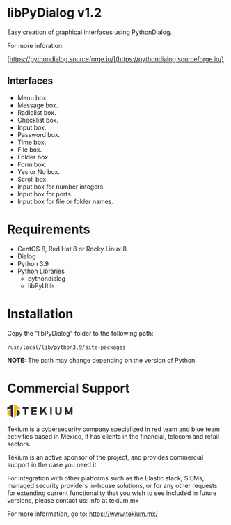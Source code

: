 # libPyDialog v1.2

Easy creation of graphical interfaces using PythonDialog.

For more inforation:

[https://pythondialog.sourceforge.io/](https://pythondialog.sourceforge.io/)

## Interfaces
- Menu box.
- Message box.
- Radiolist box.
- Checklist box.
- Input box.
- Password box.
- Time box.
- File box.
- Folder box.
- Form box.
- Yes or No box.
- Scroll box.
- Input box for number integers.
- Input box for ports.
- Input box for file or folder names.

# Requirements
- CentOS 8, Red Hat 8 or Rocky Linux 8
- Dialog
- Python 3.9
- Python Libraries
  - pythondialog
  - libPyUtils
    
# Installation

Copy the "libPyDialog" folder to the following path:

`/usr/local/lib/python3.9/site-packages`

**NOTE:** The path may change depending on the version of Python.

# Commercial Support
![Tekium](https://github.com/unmanarc/uAuditAnalyzer2/blob/master/art/tekium_slogo.jpeg)

Tekium is a cybersecurity company specialized in red team and blue team activities based in Mexico, it has clients in the financial, telecom and retail sectors.

Tekium is an active sponsor of the project, and provides commercial support in the case you need it.

For integration with other platforms such as the Elastic stack, SIEMs, managed security providers in-house solutions, or for any other requests for extending current functionality that you wish to see included in future versions, please contact us: info at tekium.mx

For more information, go to: https://www.tekium.mx/
